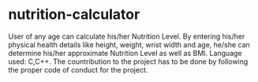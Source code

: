 # nutrition-calculator
User of any age can calculate his/her Nutrition Level. By entering his/her physical health details like height, weight, wrist width and age, he/she can determine his/her approximate Nutrition Level as well as BMI. Language used: C,C++.
The countribution to the project has to be done by following the proper code of conduct for the project.



